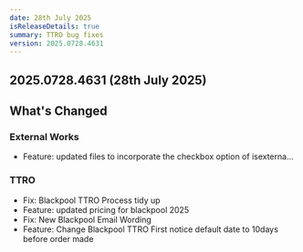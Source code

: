 ```yaml
---
date: 28th July 2025
isReleaseDetails: true
summary: TTRO bug fixes
version: 2025.0728.4631
---
```

## 2025.0728.4631 (28th July 2025) 

## What's Changed

### External Works
* Feature: updated files to incorporate the checkbox option of isexterna… 

### TTRO
* Fix: Blackpool TTRO Process tidy up 
* Feature: updated pricing for blackpool 2025 
* Fix: New Blackpool Email Wording 
* Feature:  Change Blackpool TTRO First notice default date to 10days before order made 

